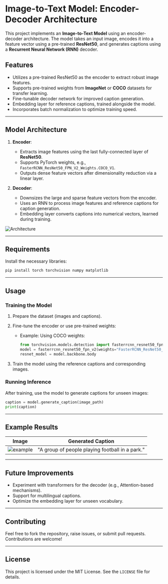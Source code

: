 # Image-to-Text Model: Encoder-Decoder Architecture

This project implements an **Image-to-Text Model** using an encoder-decoder architecture. The model takes an input image, encodes it into a feature vector using a pre-trained **ResNet50**, and generates captions using a **Recurrent Neural Network (RNN)** decoder. 

## Features
- Utilizes a pre-trained ResNet50 as the encoder to extract robust image features.
- Supports pre-trained weights from **ImageNet** or **COCO** datasets for transfer learning.
- Fine-tunable decoder network for improved caption generation.
- Embedding layer for reference captions, trained alongside the model.
- Incorporates batch normalization to optimize training speed.

---

## Model Architecture

1. **Encoder**:
   - Extracts image features using the last fully-connected layer of **ResNet50**.
   - Supports PyTorch weights, e.g., `FasterRCNN_ResNet50_FPN_V2_Weights.COCO_V1`.
   - Outputs dense feature vectors after dimensionality reduction via a linear layer.

2. **Decoder**:
   - Downsizes the large and sparse feature vectors from the encoder.
   - Uses an RNN to process image features and reference captions for caption generation.
   - Embedding layer converts captions into numerical vectors, learned during training.
  
![Architecture](https://github.com/user-attachments/assets/a94393a7-65bd-4168-b158-c6c2184c95a9)


---

## Requirements

Install the necessary libraries:

```bash
pip install torch torchvision numpy matplotlib
```

---

## Usage

### Training the Model
1. Prepare the dataset (images and captions).
2. Fine-tune the encoder or use pre-trained weights:
   - Example: Using COCO weights:
     ```python
     from torchvision.models.detection import fasterrcnn_resnet50_fpn_v2
     model = fasterrcnn_resnet50_fpn_v2(weights="FasterRCNN_ResNet50_FPN_V2_Weights.COCO_V1")
     resnet_model = model.backbone.body
     ```

3. Train the model using the reference captions and corresponding images.

### Running Inference
After training, use the model to generate captions for unseen images:
```python
caption = model.generate_caption(image_path)
print(caption)
```

---

## Example Results

| **Image** | **Generated Caption**             |
|-----------|-----------------------------------|
| ![example](example_image.jpg) | "A group of people playing football in a park." |

---

## Future Improvements
- Experiment with transformers for the decoder (e.g., Attention-based mechanisms).
- Support for multilingual captions.
- Optimize the embedding layer for unseen vocabulary.

---

## Contributing
Feel free to fork the repository, raise issues, or submit pull requests. Contributions are welcome!

---

## License
This project is licensed under the MIT License. See the `LICENSE` file for details.

